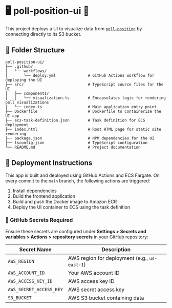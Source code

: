 # 🖥️ poll-position-ui 🏈

This project deploys a UI to visualize data from [`poll-position`](`https://www.github.com/reedmarkham/poll-position) by connecting directly to its S3 bucket.

## 📁 Folder Structure

```
poll-position-ui/
├── .github/
│   └── workflows/
│       └── deploy.yml              # GitHub Actions workflow for deploying the UI
├── src/                            # TypeScript source files for the UI
│   ├── components/
│   │   └── visualization.ts        # Encapsulates logic for rendering poll visualizations
│   └── index.ts                    # Main application entry point
├── Dockerfile                      # Dockerfile to containerize the UI app
├── ecs-task-definition.json        # Task definition for ECS deployment
├── index.html                      # Root HTML page for static site rendering
├── package.json                    # NPM dependencies for the UI
├── tsconfig.json                   # TypeScript configuration
└── README.md                       # Project documentation
```

## 🚀 Deployment Instructions

This app is built and deployed using GitHub Actions and ECS Fargate. On every commit to the `main` branch, the following actions are triggered:

1. Install dependencies
2. Build the frontend application
3. Build and push the Docker image to Amazon ECR
4. Deploy the UI container to ECS using the task definition

### 🔧 GitHub Secrets Required

Ensure these secrets are configured under **Settings > Secrets and variables > Actions > repository secrets** in your GitHub repository:

| Secret Name           | Description                                       |
|-----------------------|---------------------------------------------------|
| `AWS_REGION`          | AWS region for deployment (e.g., `us-east-1`)     |
| `AWS_ACCOUNT_ID`      | Your AWS account ID                               |
| `AWS_ACCESS_KEY_ID`   | AWS access key ID                                 |
| `AWS_SECRET_ACCESS_KEY` | AWS secret access key                           |
| `S3_BUCKET`  | AWS S3 bucket containing data |